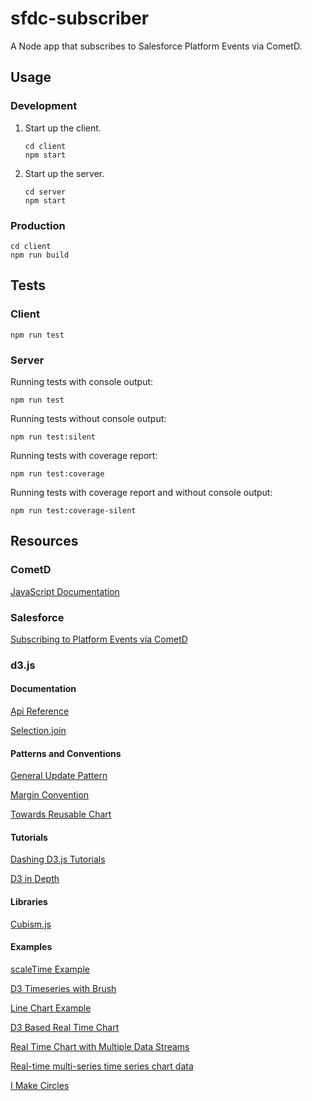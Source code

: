 # sfdc-subscriber

A Node app that subscribes to Salesforce Platform Events via CometD.

## Usage

### Development

1. Start up the client.
    ```
    cd client
    npm start
    ```
2. Start up the server.
    ```
    cd server
    npm start
    ```
### Production

```
cd client
npm run build
```



## Tests

### Client

```
npm run test
```

### Server

Running tests with console output:

```
npm run test
```

Running tests without console output:

```
npm run test:silent
```

Running tests with coverage report:

```
npm run test:coverage
```

Running tests with coverage report and without console output:

```
npm run test:coverage-silent
```

## Resources

### CometD

[JavaScript Documentation](https://docs.cometd.org/current4/reference/#_javascript)

### Salesforce

[Subscribing to Platform Events via CometD](https://developer.salesforce.com/docs/atlas.en-us.platform_events.meta/platform_events/platform_events_subscribe_cometd.htm)

### d3.js

#### Documentation

[Api Reference](https://github.com/d3/d3/blob/master/API.md)

[Selection.join](https://observablehq.com/@d3/selection-join)

#### Patterns and Conventions

[General Update Pattern](https://bl.ocks.org/mbostock/3808218)

[Margin Convention](https://bl.ocks.org/mbostock/3019563)

[Towards Reusable Chart](https://bost.ocks.org/mike/chart/)

#### Tutorials

[Dashing D3.js Tutorials](https://www.dashingd3js.com/table-of-contents)

[D3 in Depth](https://www.d3indepth.com/)

#### Libraries

[Cubism.js](http://square.github.io/cubism/)

#### Examples

[scaleTime Example](https://bl.ocks.org/d3indepth/8948c9936c71e63ef2647bc4cc2ebf78)

[D3 Timeseries with Brush](http://mlvl.github.io/timeseries/)

[Line Chart Example](https://bl.ocks.org/gordlea/27370d1eea8464b04538e6d8ced39e89)

[D3 Based Real Time Chart](https://bl.ocks.org/boeric/3b57a788a4b96e1af211)

[Real Time Chart with Multiple Data Streams](https://bl.ocks.org/boeric/6a83de20f780b42fadb9)

[Real-time multi-series time series chart data](http://bl.ocks.org/simenbrekken/6634070)

[I Make Circles](https://bl.ocks.org/mbostock/ad550c9d6d156ac726b45f48fa6ff2c7)